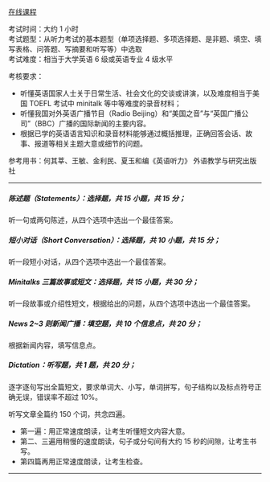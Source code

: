 [在线课程](https://my.lexue-cloud.com/courseMng)

考试时间：大约 1 小时<br/>
考试题型：从听力考试的基本题型（单项选择题、多项选择题、是非题、填空、填写表格、问答题、写摘要和听写等）中选取<br/>
考试难度：相当于大学英语 6 级或英语专业 4 级水平

考核要求：

- 听懂英语国家人士关于日常生活、社会文化的交谈或讲演，以及难度相当于美国 TOEFL 考试中 minitalk 等中等难度的录音材料；
- 听懂我国对外英语广播节目（Radio Beijing）和“美国之音”与“英国广播公司”（BBC）广播的国际新闻的主要内容。
- 根据已学的英语语言知识和录音材料能够通过概括推理，正确回答会话、故事、报道等相关主题大意或细节的问题。

参考用书：何其莘、王敏、金利民、夏玉和编《英语听力》 外语教学与研究出版社

---

##### 陈述题（Statements）：选择题，共 15 小题，共 15 分；

听一句或两句陈述，从四个选项中选出一个最佳答案。

##### 短小对话（Short Conversation）：选择题，共 10 小题，共 15 分；

听一段短小对话，从四个选项中选出一个最佳答案。

##### Minitalks 三篇故事或短文：选择题，共 15 小题，共 30 分；

听一段故事或介绍性短文，根据给出的问题，从四个选项中选出一个最佳答案。

##### News 2~3 则新闻广播：填空题，共 10 个信息点，共 20 分；

根据新闻内容，填写信息点。

##### Dictation：听写题，共 1 题，共 20 分；

逐字逐句写出全篇短文，要求单词大、小写，单词拼写，句子结构以及标点符号正确无误，错误率不超过 10%。

听写文章全篇约 150 个词，共念四遍。
- 第一遍：用正常速度朗读，让考生听懂短文内容大意。
- 第二、三遍用稍慢的速度朗读，句子或分句间有大约 15 秒的间隙，让考生书写。
- 第四篇再用正常速度朗读，让考生检查。

---
